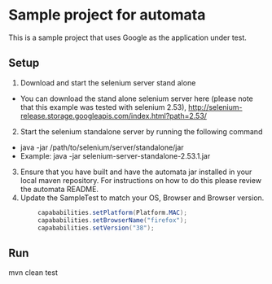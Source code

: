 # Sample project for automata
This is a sample project that uses Google as the application under test.

## Setup
1. Download and start the selenium server stand alone
  * You can download the stand alone selenium server here (please note that this example was tested with selenium 2.53), http://selenium-release.storage.googleapis.com/index.html?path=2.53/
2. Start the selenium standalone server by running the following command
  * java -jar /path/to/selenium/server/standalone/jar
  * Example: java -jar selenium-server-standalone-2.53.1.jar
3. Ensure that you have built and have the automata jar installed in your local maven repository. For instructions on how to do this please review the automata README.
4. Update the SampleTest to match your OS, Browser and Browser version.
```java
		capababilities.setPlatform(Platform.MAC);
		capababilities.setBrowserName("firefox");
		capababilities.setVersion("38"); 
```

## Run
  mvn clean test
